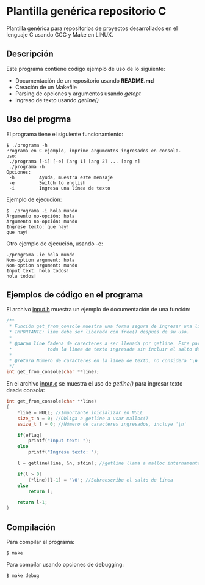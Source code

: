 # Plantilla genérica repositorio C
Plantilla genérica para repositorios de proyectos desarrollados en el lenguaje C usando GCC y Make en LINUX.

## Descripción
Este programa contiene código ejemplo de uso de lo siguiente:
* Documentación de un repositorio usando **README.md**
* Creación de un Makefile
* Parsing de opciones y argumentos usando *getopt*
* Ingreso de texto usando *getline()*

## Uso del progrma
El programa tiene el siguiente funcionamiento:
```
$ ./programa -h
Programa en C ejemplo, imprime argumentos ingresados en consola.
uso:
 ./programa [-i] [-e] [arg 1] [arg 2] ... [arg n]
 ./programa -h
Opciones:
 -h			Ayuda, muestra este mensaje
 -e			Switch to english
 -i			Ingresa una línea de texto
```

Ejemplo de ejecución:
```
$ ./programa -i hola mundo
Argumento no-opción: hola
Argumento no-opción: mundo
Ingrese texto: que hay!
que hay!
```
Otro ejemplo de ejecución, usando -e:
```
./programa -ie hola mundo
Non-option argument: hola
Non-option argument: mundo
Input text: hola todos!
hola todos!
```

## Ejemplos de código en el programa
El archivo [input.h](input.h) muestra un ejemplo de documentación de una función:
```C
/**
 * Función get_from_console muestra una forma segura de ingresar una linea de texto desde consola.
 * IMPORTANTE: line debe ser liberado con free() después de su uso.
 *
 * @param line Cadena de carecteres a ser llenada por getline. Este parametro será llenado con
 *             toda la línea de texto ingresada sin incluir el salto de línea '\n'.
 *
 * @return Número de caracteres en la línea de texto, no considera '\n'. -1 si hubo error.
 */
int get_from_console(char **line);
```
En el archivo [input.c](input.c) se muestra el uso de *getline()* para ingresar texto desde consola:
```C
int get_from_console(char **line)
{
	*line = NULL; //Importante inicializar en NULL
	size_t n = 0; //Obliga a getline a usar malloc()
	ssize_t l = 0; //Número de caracteres ingresados, incluye '\n'

	if(eflag)
		printf("Input text: ");
	else
		printf("Ingrese texto: ");

	l = getline(line, &n, stdin); //getline llama a malloc internamente

	if(l > 0)
		(*line)[l-1] = '\0'; //Sobreescribe el salto de línea
	else
		return l;

	return l-1;
}
```
## Compilación
Para compilar el programa:
```
$ make
```
Para compilar usando opciones de debugging:
```
$ make debug
```
